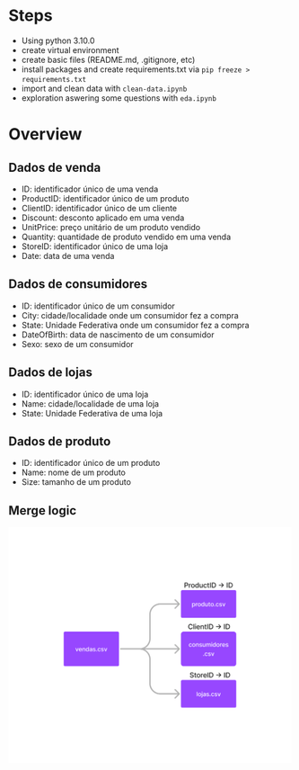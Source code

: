 # Steps

- Using python 3.10.0
- create virtual environment
- create basic files (README.md, .gitignore, etc)
- install packages and create requirements.txt via `pip freeze > requirements.txt`
- import and clean data with `clean-data.ipynb`
- exploration aswering some questions with `eda.ipynb`

# Overview


## Dados de venda
- ID: identificador único de uma venda
- ProductID: identificador único de um produto
- ClientID: identificador único de um cliente
- Discount: desconto aplicado em uma venda
- UnitPrice: preço unitário de um produto vendido
- Quantity: quantidade de produto vendido em uma venda
- StoreID: identificador único de uma loja
- Date: data de uma venda

## Dados de consumidores
- ID: identificador único de um consumidor
- City: cidade/localidade onde um consumidor fez a compra
- State: Unidade Federativa onde um consumidor fez a compra
- DateOfBirth: data de nascimento de um consumidor
- Sexo: sexo de um consumidor


## Dados de lojas
- ID: identificador único de uma loja
- Name: cidade/localidade de uma loja
- State: Unidade Federativa de uma loja

##  Dados de produto
- ID: identificador único de um produto
- Name: nome de um produto
- Size: tamanho de um produto

## Merge logic
![esquema](img/data_columns.png)
